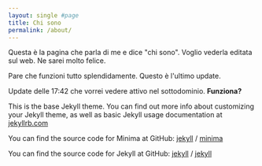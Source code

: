 ```yaml
---
layout: single #page
title: Chi sono
permalink: /about/
---
```


Questa è la pagina che parla di me e dice "chi sono".
Voglio vederla editata sul web. Ne sarei molto felice.

Pare che funzioni tutto splendidamente. Questo è l'ultimo update.

Update delle 17:42 che vorrei vedere attivo nel sottodominio. **Funziona?**

This is the base Jekyll theme. You can find out more info about customizing your Jekyll theme, as well as basic Jekyll usage documentation at [jekyllrb.com](https://jekyllrb.com/)

You can find the source code for Minima at GitHub:
[jekyll][jekyll-organization] /
[minima](https://github.com/jekyll/minima)

You can find the source code for Jekyll at GitHub:
[jekyll][jekyll-organization] /
[jekyll](https://github.com/jekyll/jekyll)


[jekyll-organization]: https://github.com/jekyll
